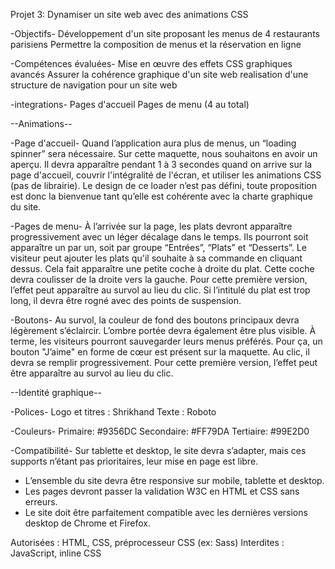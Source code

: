 Projet 3: Dynamiser un site web avec des animations CSS

-Objectifs-
Développement d'un site proposant les menus de 4 restaurants parisiens
Permettre la composition de menus et la réservation en ligne


-Compétences évaluées-
Mise en œuvre des effets CSS graphiques avancés
Assurer la cohérence graphique d'un site web
realisation d'une structure de navigation pour un site web

-integrations-
Pages d'accueil
Pages de menu (4 au total)


--Animations--

-Page d'accueil-
Quand l’application aura plus de menus, un “loading spinner” sera nécessaire. Sur cette maquette, nous souhaitons en avoir un aperçu. Il devra apparaître pendant 1 à 3 secondes quand on arrive sur la page d'accueil, couvrir l'intégralité de l'écran, et utiliser les animations CSS (pas de librairie). Le design de ce loader n’est pas défini, toute proposition est donc la bienvenue tant qu’elle est cohérente avec la charte graphique du site.

-Pages de menu-
À l’arrivée sur la page, les plats devront apparaître progressivement avec un léger décalage dans le temps. Ils pourront soit apparaître un par un, soit par groupe “Entrées”, “Plats” et “Desserts”. 
Le visiteur peut ajouter les plats qu'il souhaite à sa commande en cliquant dessus. Cela fait apparaître une petite coche à droite du plat. Cette coche devra coulisser de la droite vers la gauche. Pour cette première version, l’effet peut apparaître au survol au lieu du clic. Si l’intitulé du plat est trop long, il devra être rogné avec des points de suspension.

-Boutons-
Au survol, la couleur de fond des boutons principaux devra légèrement s’éclaircir. L’ombre portée devra également être plus visible.
À terme, les visiteurs pourront sauvegarder leurs menus préférés. Pour ça, un bouton "J’aime" en forme de cœur est présent sur la maquette. Au clic, il devra se remplir progressivement. Pour cette première version, l’effet peut être apparaître au survol au lieu du clic.


--Identité graphique--

-Polices-
Logo et titres : Shrikhand
Texte : Roboto

-Couleurs- 
Primaire: #9356DC
Secondaire: #FF79DA
Tertiaire: #99E2D0


-Compatibilité-
Sur tablette et desktop, le site devra s’adapter, mais ces supports n’étant pas prioritaires, leur mise en page est libre.
* L’ensemble du site devra être responsive sur mobile, tablette et desktop.
* Les pages devront passer la validation W3C en HTML et CSS sans erreurs.
* Le site doit être parfaitement compatible avec les dernières versions desktop de
Chrome et Firefox.

Autorisées : HTML, CSS, préprocesseur CSS (ex: Sass)
Interdites : JavaScript, inline CSS
